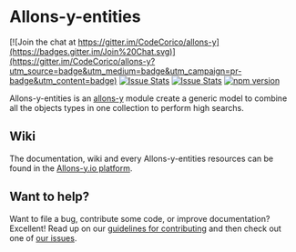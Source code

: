 # Allons-y-entities

[![Join the chat at https://gitter.im/CodeCorico/allons-y](https://badges.gitter.im/Join%20Chat.svg)](https://gitter.im/CodeCorico/allons-y?utm_source=badge&utm_medium=badge&utm_campaign=pr-badge&utm_content=badge)
[![Issue Stats](http://issuestats.com/github/codecorico/allons-y-entities/badge/issue)](http://issuestats.com/github/codecorico/allons-y)
[![Issue Stats](http://issuestats.com/github/codecorico/allons-y-entities/badge/pr)](http://issuestats.com/github/codecorico/allons-y)
[![npm version](https://badge.fury.io/js/allons-y-entities.svg)](https://badge.fury.io/js/allons-y-entities)

Allons-y-entities is an [allons-y](https://github.com/CodeCorico/allons-y) module create a generic model to combine all the objects types in one collection to perform high searchs.

## Wiki

The documentation, wiki and every Allons-y-entities resources can be found in the [Allons-y.io platform](http://allons-y.io).

## Want to help?

Want to file a bug, contribute some code, or improve documentation? Excellent! Read up on our [guidelines for contributing](CONTRIBUTING.md) and then check out one of [our issues](https://github.com/CodeCorico/allons-y-entities/issues).
